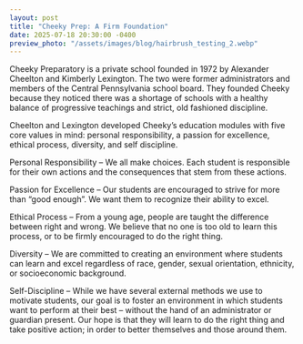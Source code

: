 ```yaml
---
layout: post
title: "Cheeky Prep: A Firm Foundation"
date: 2025-07-18 20:30:00 -0400
preview_photo: "/assets/images/blog/hairbrush_testing_2.webp"
---
```


Cheeky Preparatory is a private school founded in 1972 by Alexander Cheelton and Kimberly Lexington. The two were former administrators and members of the Central Pennsylvania school board. They founded Cheeky because they noticed there was a shortage of schools with a healthy balance of progressive teachings and strict, old fashioned discipline.

Cheelton and Lexington developed Cheeky’s education modules with five core values in mind: personal responsibility, a passion for excellence, ethical process, diversity, and self discipline.

Personal Responsibility – We all make choices. Each student is responsible for their own actions and the consequences that stem from these actions.

Passion for Excellence – Our students are encouraged to strive for more than “good enough”. We want them to recognize their ability to excel.

Ethical Process – From a young age, people are taught the difference between right and wrong. We believe that no one is too old to learn this process, or to be firmly encouraged to do the right thing.

Diversity – We are committed to creating an environment where students can learn and excel regardless of race, gender, sexual orientation, ethnicity, or socioeconomic background.

Self-Discipline – While we have several external methods we use to motivate students, our goal is to foster an environment in which students want to perform at their best – without the hand of an administrator or guardian present. Our hope is that they will learn to do the right thing and take positive action; in order to better themselves and those around them.
